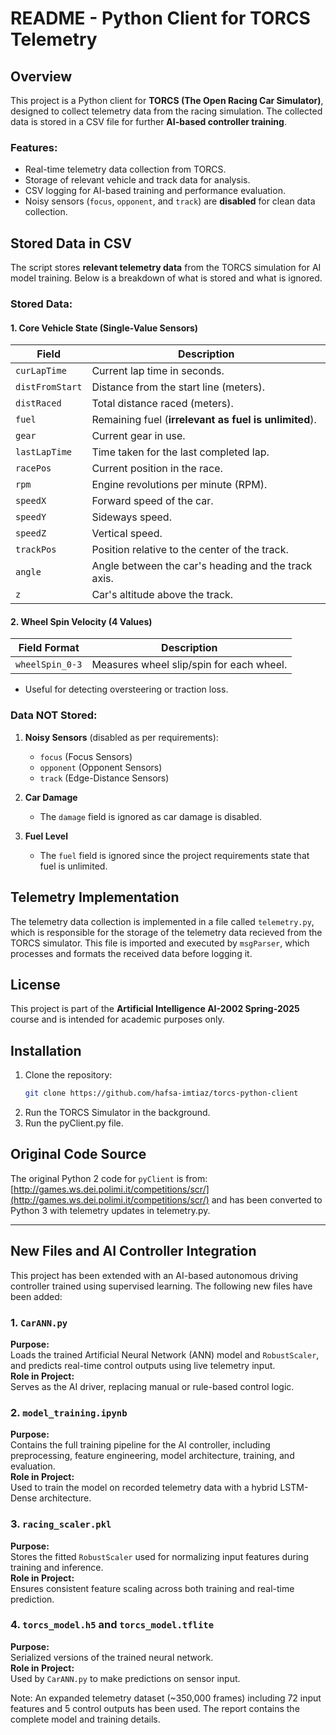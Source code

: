 # README - Python Client for TORCS Telemetry

## Overview

This project is a Python client for **TORCS (The Open Racing Car Simulator)**, designed to collect telemetry data from the racing simulation. The collected data is stored in a CSV file for further **AI-based controller training**.

### Features:

- Real-time telemetry data collection from TORCS.
- Storage of relevant vehicle and track data for analysis.
- CSV logging for AI-based training and performance evaluation.
- Noisy sensors (`focus`, `opponent`, and `track`) are **disabled** for clean data collection.

## **Stored Data in CSV**

The script stores **relevant telemetry data** from the TORCS simulation for AI model training. Below is a breakdown of what is stored and what is ignored.

### **Stored Data:**

#### **1. Core Vehicle State (Single-Value Sensors)**

| Field           | Description                                           |
| --------------- | ----------------------------------------------------- |
| `curLapTime`    | Current lap time in seconds.                          |
| `distFromStart` | Distance from the start line (meters).                |
| `distRaced`     | Total distance raced (meters).                        |
| `fuel`          | Remaining fuel (**irrelevant as fuel is unlimited**). |
| `gear`          | Current gear in use.                                  |
| `lastLapTime`   | Time taken for the last completed lap.                |
| `racePos`       | Current position in the race.                         |
| `rpm`           | Engine revolutions per minute (RPM).                  |
| `speedX`        | Forward speed of the car.                             |
| `speedY`        | Sideways speed.                                       |
| `speedZ`        | Vertical speed.                                       |
| `trackPos`      | Position relative to the center of the track.         |
| `angle`         | Angle between the car's heading and the track axis.   |
| `z`             | Car's altitude above the track.                       |

#### **2. Wheel Spin Velocity (4 Values)**

| Field Format    | Description                              |
| --------------- | ---------------------------------------- |
| `wheelSpin_0-3` | Measures wheel slip/spin for each wheel. |

- Useful for detecting oversteering or traction loss.

### **Data NOT Stored:**

1. **Noisy Sensors** (disabled as per requirements):

   - `focus` (Focus Sensors)
   - `opponent` (Opponent Sensors)
   - `track` (Edge-Distance Sensors)

2. **Car Damage**

   - The `damage` field is ignored as car damage is disabled.

3. **Fuel Level**

   - The `fuel` field is ignored since the project requirements state that fuel is unlimited.

## **Telemetry Implementation**

The telemetry data collection is implemented in a file called `telemetry.py`, which is responsible for the storage of the telemetry data recieved from the TORCS simulator. This file is imported and executed by `msgParser`, which processes and formats the received data before logging it.

## License

This project is part of the **Artificial Intelligence AI-2002 Spring-2025** course and is intended for academic purposes only.

## Installation

1. Clone the repository:
   ```bash
   git clone https://github.com/hafsa-imtiaz/torcs-python-client
   ```
2. Run the TORCS Simulator in the background.
3. Run the pyClient.py file.

## **Original Code Source**

The original Python 2 code for `pyClient` is from: [http://games.ws.dei.polimi.it/competitions/scr/](http://games.ws.dei.polimi.it/competitions/scr/) and has been converted to Python 3 with telemetry updates in telemetry.py.

---

## New Files and AI Controller Integration  

This project has been extended with an AI-based autonomous driving controller trained using supervised learning. The following new files have been added:

### 1. `CarANN.py`  
**Purpose:**  
Loads the trained Artificial Neural Network (ANN) model and `RobustScaler`, and predicts real-time control outputs using live telemetry input.  
**Role in Project:**  
Serves as the AI driver, replacing manual or rule-based control logic.

### 2. `model_training.ipynb`  
**Purpose:**  
Contains the full training pipeline for the AI controller, including preprocessing, feature engineering, model architecture, training, and evaluation.  
**Role in Project:**  
Used to train the model on recorded telemetry data with a hybrid LSTM-Dense architecture.

### 3. `racing_scaler.pkl`  
**Purpose:**  
Stores the fitted `RobustScaler` used for normalizing input features during training and inference.  
**Role in Project:**  
Ensures consistent feature scaling across both training and real-time prediction.

### 4. `torcs_model.h5` and `torcs_model.tflite`  
**Purpose:**  
Serialized versions of the trained neural network.  
**Role in Project:**  
Used by `CarANN.py` to make predictions on sensor input.

Note: An expanded telemetry dataset (~350,000 frames) including 72 input features and 5 control outputs has been used. The report contains the complete model and training details.  
